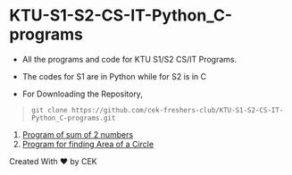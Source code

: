# KTU-S1-S2-CS-IT-Python_C-programs
- All the programs and code for KTU S1/S2 CS/IT Programs. 
- The codes for S1 are in Python while for S2 is in C

- For Downloading the Repository,
>  `git clone https://github.com/cek-freshers-club/KTU-S1-S2-CS-IT-Python_C-programs.git `


1. [Program of sum of 2 numbers](https://github.com/cek-freshers-club/KTU-S1-S2-CS-IT-Python_C-programs/blob/master/Python%20Programmes/sum_2_nos.py)
2. [Program for finding Area of a Circle](https://github.com/cek-freshers-club/KTU-S1-S2-CS-IT-Python_C-programs/blob/master/Python%20Programmes/area_circle.py)

Created With :heart: by CEK
